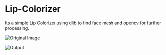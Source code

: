 # Lip-Colorizer
Its a simple Lip Colorizer using dlib to find face mesh and opencv for further processing.



![Original Image](https://user-images.githubusercontent.com/57294215/175569159-8570449b-e62d-4e8a-a538-ceef62b7ad20.jpg)


![Output](https://user-images.githubusercontent.com/57294215/175569181-61ed1e36-9d88-4449-bc8e-31332e97eb96.PNG)
